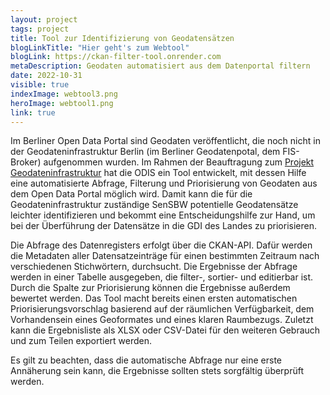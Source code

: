 ```yaml
---
layout: project
tags: project
title: Tool zur Identifizierung von Geodatensätzen
blogLinkTitle: "Hier geht's zum Webtool"
blogLink: https://ckan-filter-tool.onrender.com
metaDescription: Geodaten automatisiert aus dem Datenportal filtern
date: 2022-10-31
visible: true
indexImage: webtool3.png
heroImage: webtool1.png
link: true
---
```


Im Berliner Open Data Portal sind Geodaten veröffentlicht, die noch nicht in der Geodateninfrastruktur Berlin (im Berliner Geodatenpotal, dem FIS-Broker) aufgenommen wurden. Im Rahmen der Beauftragung zum [Projekt Geodateninfrastruktur](https://service.berlin.de/verwaltungsgliederung-organigramme/) hat die ODIS ein Tool entwickelt, mit dessen Hilfe eine automatisierte Abfrage, Filterung und Priorisierung von Geodaten aus dem Open Data Portal möglich wird. Damit kann die für die Geodateninfrastruktur zuständige SenSBW potentielle Geodatensätze leichter identifizieren und bekommt eine Entscheidungshilfe zur Hand, um bei der Überführung der Datensätze in die GDI des Landes zu priorisieren. 

Die Abfrage des Datenregisters erfolgt über die CKAN-API. Dafür werden die Metadaten aller Datensatzeinträge für einen bestimmten Zeitraum nach verschiedenen Stichwörtern, durchsucht. Die Ergebnisse der Abfrage werden in einer Tabelle ausgegeben, die filter-, sortier- und editierbar ist. Durch die Spalte zur Priorisierung können die Ergebnisse außerdem bewertet werden. Das Tool macht bereits einen ersten automatischen Priorisierungsvorschlag basierend auf der räumlichen Verfügbarkeit, dem Vorhandensein eines Geoformates und eines klaren Raumbezugs.
Zuletzt kann die Ergebnisliste als XLSX oder CSV-Datei für den weiteren Gebrauch und zum Teilen exportiert werden.

Es gilt zu beachten, dass die automatische Abfrage nur eine erste Annäherung sein kann, die Ergebnisse sollten stets sorgfältig überprüft werden.
